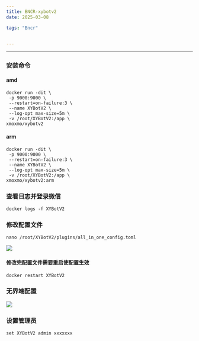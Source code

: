 ```yaml
---
title: BNCR-xybotv2
date: 2025-03-08

tags: "Bncr"


---
```


---

<!-- more -->




### 安装命令
#### amd
```
docker run -dit \
 -p 9000:9000 \
 --restart=on-failure:3 \
 --name XYBotV2 \
 --log-opt max-size=5m \
 -v /root/XYBotV2:/app \
xmoxmo/xybotv2
```
#### arm
```
docker run -dit \
 -p 9000:9000 \
 --restart=on-failure:3 \
 --name XYBotV2 \
 --log-opt max-size=5m \
 -v /root/XYBotV2:/app \
xmoxmo/xybotv2:arm
```
### 查看日志并登录微信
```
docker logs -f XYBotV2
```

### 修改配置文件

```
nano /root/XYBotV2/plugins/all_in_one_config.toml 
```

![](https://img.106996.xyz/file/Snipaste_2025-03-08_21-16-26.png)

#### 修改完配置文件需要重启使配置生效
```
docker restart XYBotV2
```
### 无界端配置
![](https://img.106996.xyz/file/Snipaste_2025-03-08_21-28-46.png)

### 设置管理员
```
set XYBotV2 admin xxxxxxx
```


